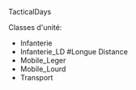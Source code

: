 TacticalDays

Classes d'unité:

- Infanterie
- Infanterie_LD #Longue Distance
- Mobile_Leger
- Mobile_Lourd
- Transport

